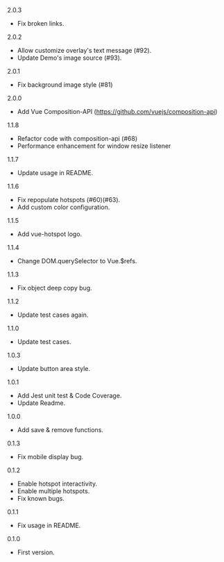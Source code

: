 2.0.3
* Fix broken links.

2.0.2
* Allow customize overlay's text message (#92).
* Update Demo's image source (#93).

2.0.1
* Fix background image style (#81)

2.0.0
* Add Vue Composition-API (https://github.com/vuejs/composition-api)

1.1.8
* Refactor code with composition-api (#68)
* Performance enhancement for window resize listener

1.1.7
* Update usage in README.

1.1.6
* Fix repopulate hotspots (#60)(#63).
* Add custom color configuration.

1.1.5
* Add vue-hotspot logo.

1.1.4
* Change DOM.querySelector to Vue.$refs.

1.1.3
* Fix object deep copy bug.

1.1.2
* Update test cases again.

1.1.0
* Update test cases.

1.0.3
* Update button area style.

1.0.1
* Add Jest unit test & Code Coverage.
* Update Readme.

1.0.0
* Add save & remove functions.

0.1.3
* Fix mobile display bug.

0.1.2
* Enable hotspot interactivity.
* Enable multiple hotspots.
* Fix known bugs.

0.1.1
* Fix usage in README.

0.1.0
* First version.